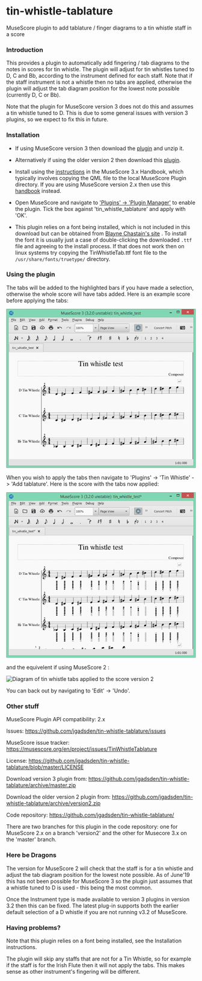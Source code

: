 # tin-whistle-tablature
MuseScore plugin to add tablature / finger diagrams to a tin whistle staff in a score

### Introduction
This provides a plugin to automatically add fingering / tab diagrams to the
notes in scores for tin whistle. The plugin will adjust for tin whistles tuned
to D, C and Bb, according to the instrument defined for each staff. Note that
if the staff instrument is not a whistle then no tabs are applied, otherwise the
plugin will adjust the tab diagram position for the lowest note possible
(currently D, C or Bb).

Note that the plugin for MuseScore version 3 does not do this and assumes a tin
whistle tuned to D. This is due to some general issues with version 3 plugins,
so we expect to fix this in future.

### Installation
* If using MuseScore version 3 then download the
[plugin](https://github.com/jgadsden/tin-whistle-tablature/archive/master.zip) and unzip it.

* Alternatively if using the older version 2 then download this
[plugin](https://github.com/jgadsden/tin-whistle-tablature/archive/version2.zip).

* Install using the [instructions](https://musescore.org/en/handbook/3/plugins#installation)
in the MuseScore 3.x Handbook, which typically involves copying the QML file to
the local MuseScore Plugin directory. If you are using MuseScore version 2.x
then use this [handbook](https://musescore.org/en/handbook/plugins#installation) instead.

* Open MuseScore and navigate to
['Plugins' -> 'Plugin Manager'](https://musescore.org/en/handbook/3/plugins#enable-disable-plugins)
to enable the plugin. Tick the box against 'tin\_whistle\_tablature' and apply
with 'OK'.

* This plugin relies on a font being installed, which is not included in this
download but can be obtained from
[Blayne Chastain's site](https://www.blaynechastain.com/wp-content/uploads/TinWhistleTab.zip) .
To install the font it is usually just a case of double-clicking the downloaded
`.ttf` file and agreeing to the install process. If that does not work then on
linux systems try copying the TinWhistleTab.ttf font file to the
`/usr/share/fonts/truetype/` directory.

### Using the plugin
The tabs will be added to the highlighted bars if you have made a selection,
otherwise the whole score will have tabs added. Here is an example score before
applying the tabs:

![Diagram of tin whistle score before applying tabs](images/whistle-tabs-before.png  "Tin Whistle score without tabs")

When you wish to apply the tabs then navigate to 'Plugins' -> 'Tin Whistle' ->
'Add tablature'. Here is the score with the tabs now applied:

![Diagram of tin whistle tabs applied to the score version 3](images/whistle-tabs-after-v3.png  "Tin Whistle tabs applied version 3")

and the equivelent if using MuseScore 2 :

![Diagram of tin whistle tabs applied to the score version 2](images/whistle-tabs-after.png  "Tin Whistle tabs applied version 2")

You can back out by navigating to 'Edit' -> 'Undo'.

### Other stuff
MuseScore Plugin API compatibility: 2.x

Issues: https://github.com/jgadsden/tin-whistle-tablature/issues

MuseScore issue tracker: https://musescore.org/en/project/issues/TinWhistleTablature

License: https://github.com/jgadsden/tin-whistle-tablature/blob/master/LICENSE

Download version 3 plugin from:
https://github.com/jgadsden/tin-whistle-tablature/archive/master.zip

Download the older version 2 plugin from:
https://github.com/jgadsden/tin-whistle-tablature/archive/version2.zip

Code repository: https://github.com/jgadsden/tin-whistle-tablature/

There are two branches for this plugin in the code repository: one for
MuseScore 2.x on a branch 'version2' and the other for Musecore 3.x on the
'master' branch.


### Here be Dragons
The version for MuseScore 2 will check that the staff is for a tin whistle and
adjust the tab diagram position for the lowest note possible. As of June'19 this
has not been possible for MuseScore 3 so the plugin just assumes that a whistle
tuned to D is used - this being the most common. 

Once the Instrument type is made available to version 3 plugins in version 3.2
then this can be fixed. The latest plug-in supports both the earlier default
selection of a D whistle if you are not running v3.2 of MuseScore.

### Having problems?
Note that this plugin relies on a font being installed, see the Installation
instructions.

The plugin will skip any staffs that are not for a Tin Whistle, so for example
if the staff is for the Irish Flute then it will not apply the tabs. This makes
sense as other instrument's fingering will be different.

